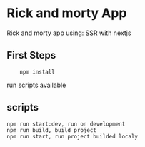 # Rick and morty App
Rick and morty app using: SSR with nextjs

## First Steps
```
    npm install
```
run scripts available

## scripts
```
npm run start:dev, run on development
npm run build, build project
npm run start, run project builded localy
```